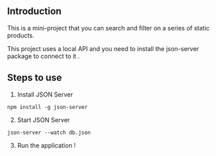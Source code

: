 ## Introduction
This is a mini-project that you can search and filter on a series of static products.

This project uses a local API and you need to install the json-server package to connect to it .

## Steps to use

1. Install JSON Server

```
npm install -g json-server
```

2. Start JSON Server

```
json-server --watch db.json
```

3. Run the application !
